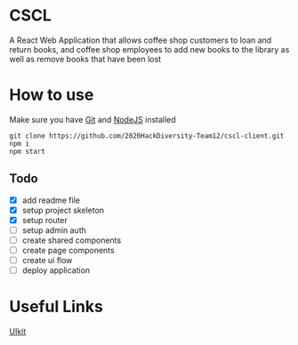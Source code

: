 # CSCL

A React Web Application that allows coffee shop customers to loan and return books, and coffee shop employees to add new books to the library as well as remove books that have been lost

# How to use

Make sure you have [Git](https://git-scm.com/downloads) and [NodeJS](https://nodejs.org/en/) installed

```
git clone https://github.com/2020HackDiversity-Team12/cscl-client.git
npm i
npm start
```

## Todo

- [x] add readme file
- [x] setup project skeleton
- [x] setup router
- [ ] setup admin auth
- [ ] create shared components
- [ ] create page components
- [ ] create ui flow
- [ ] deploy application

# Useful Links

[UIkit](https://getuikit.com/docs/introduction)
